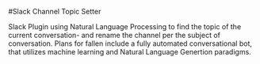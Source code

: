 #Slack Channel Topic Setter

Slack Plugin using Natural Language Processing to find the topic of the current conversation- and rename the channel per the subject of conversation.  Plans for fallen include a fully automated conversational bot, that utilizes machine learning and Natural Language Genertion paradigms.
